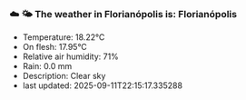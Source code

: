 ### ☁️ 🌤️  The weather in Florianópolis is: Florianópolis

- Temperature: 18.22°C
- On flesh: 17.95°C
- Relative air humidity: 71%
- Rain: 0.0 mm
- Description: Clear sky
- last updated: 2025-09-11T22:15:17.335288
